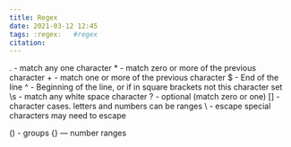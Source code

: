 ```yaml
---
title: Regex
date: 2021-03-12 12:45
tags: :regex:   #regex 
citation: 
---
```

. - match any one character
\* - match zero or more of the previous character 
\+ - match one or more of the previous character 
$ - End of the line
^ - Beginning of the line, or if in square brackets not this character set
\s - match any white space character
? - optional (match zero or one)
[] - character cases. letters and numbers can be ranges
\ - escape special characters may need to escape

() - groups
{} — number ranges
